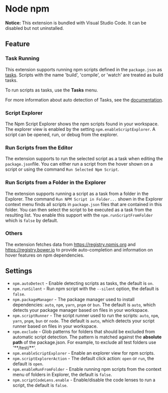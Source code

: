 # Node npm

**Notice:** This extension is bundled with Visual Studio Code. It can be
disabled but not uninstalled.

## Feature

### Task Running

This extension supports running npm scripts defined in the `package.json` as
[tasks](https://code.visualstudio.com/docs/editor/tasks). Scripts with the name
'build', 'compile', or 'watch' are treated as build tasks.

To run scripts as tasks, use the **Tasks** menu.

For more information about auto detection of Tasks, see the
[documentation](https://code.visualstudio.com/Docs/editor/tasks#_task-autodetection).

### Script Explorer

The Npm Script Explorer shows the npm scripts found in your workspace. The
explorer view is enabled by the setting `npm.enableScriptExplorer`. A script can
be opened, run, or debug from the explorer.

### Run Scripts from the Editor

The extension supports to run the selected script as a task when editing the
`package.json`file. You can either run a script from the hover shown on a script
or using the command `Run Selected Npm Script`.

### Run Scripts from a Folder in the Explorer

The extension supports running a script as a task from a folder in the Explorer.
The command `Run NPM Script in Folder...` shown in the Explorer context menu
finds all scripts in `package.json` files that are contained in this folder. You
can then select the script to be executed as a task from the resulting list. You
enable this support with the `npm.runScriptFromFolder` which is `false` by
default.

### Others

The extension fetches data from <https://registry.npmjs.org> and
<https://registry.bower.io> to provide auto-completion and information on hover
features on npm dependencies.

## Settings

- `npm.autoDetect` - Enable detecting scripts as tasks, the default is `on`.
- `npm.runSilent` - Run npm script with the `--silent` option, the default is `false`.
- `npm.packageManager` - The package manager used to install dependencies: `auto`, `npm`, `yarn`, `pnpm` or `bun`. The default is `auto`, which detects your package manager based on files in your workspace.
- `npm.scriptRunner` - The script runner used to run the scripts: `auto`, `npm`, `yarn`, `pnpm`, `bun` or `node`. The default is `auto`, which detects your script runner based on files in your workspace.
- `npm.exclude` - Glob patterns for folders that should be excluded from automatic script detection. The pattern is matched against the **absolute path** of the package.json. For example, to exclude all test folders use '&ast;&ast;/test/&ast;&ast;'.
- `npm.enableScriptExplorer` - Enable an explorer view for npm scripts.
- `npm.scriptExplorerAction` - The default click action: `open` or `run`, the default is `open`.
- `npm.enableRunFromFolder` - Enable running npm scripts from the context menu of folders in Explorer, the default is `false`.
- `npm.scriptCodeLens.enable` - Enable/disable the code lenses to run a script, the default is `false`.
